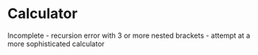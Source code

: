 # Calculator
Incomplete - recursion error with 3 or more nested brackets - attempt at a more sophisticated calculator
